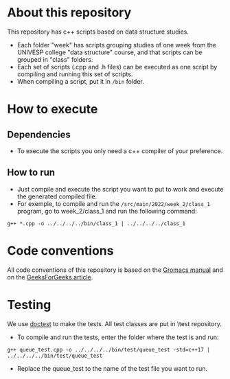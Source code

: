 # About this repository 

This repository has c++ scripts based on data structure studies.

- Each folder "week" has scripts grouping studies of one week from the UNIVESP college "data structure" course, and that scripts can be grouped in "class" folders.
- Each set of scripts (.cpp and .h files) can be executed as one script by compiling and running this set of scripts.
- When compiling a script, put it in `/bin` folder.

# How to execute
## Dependencies
- To execute the scripts you only need a c++ compiler of your preference.

## How to run
- Just compile and execute the script you want to put to work and execute the generated compiled file.
- For exemple, to compile and run the `/src/main/2022/week_2/class_1` program, go to week_2/class_1 and run the following command:
```
g++ *.cpp -o ../../../../bin/class_1 | ../../../../class_1
```

# Code conventions
All code conventions of this repository is based on the [Gromacs manual](https://manual.gromacs.org/5.1.1/dev-manual/naming.html) and on the [GeeksForGeeks article](https://www.geeksforgeeks.org/naming-convention-in-c/).

# Testing
We use [doctest](https://github.com/doctest/doctest/blob/master/doc/markdown/testcases.md) to make the tests.
All test classes are put in \test repository.

- To compile and run the tests, enter the folder where the test is and run:
```
g++ queue_test.cpp -o ../../../../bin/test/queue_test -std=c++17 | ../../../../bin/test/queue_test
```
- Replace the queue_test to the name of the test file you want to run.